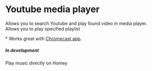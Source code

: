 # Youtube media player

Allows you to search Youtube and play found video in media player.\
Allows you to play specified playlist

\* Works great with [Chromecast app][chromecast-app].

##### In development
Play music directly on Homey

[chromecast-app]: https://apps.athom.com/api/app/com.google.chromecast
